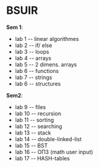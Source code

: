 # BSUIR

**Sem 1**:
- lab 1 -- linear algorithmes
- lab 2 -- if/ else
- lab 3 -- loops
- lab 4 -- arrays
- lab 5 -- 2 dimens. arrays
- lab 6 -- functions
- lab 7 -- strings
- lab 6 -- structures

**Sem2**:
- lab 9 -- files
- lab 10 -- recursion
- lab 11 -- sorting
- lab 12 -- searching
- lab 13 -- stack
- lab 14 -- double-linked-list
- lab 15 -- BST
- lab 16 -- ОПЗ (math user input)
- lab 17 -- HASH-tables